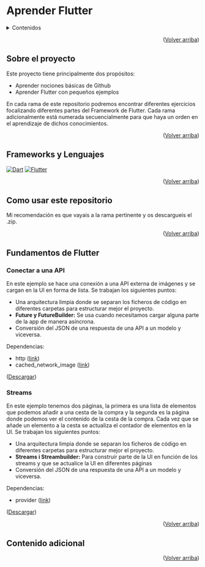 <a name="readme-top"></a>

# Aprender Flutter
<details>
  <summary>Contenidos</summary>
  <ol>
    <li>
      <a href="#sobre-el-proyecto">Sobre el proyecto</a>
    </li>    
    <li>
      <a href="#versiones">Versiones</a>
    </li>
    <li>
      <a href="#Como-usar-este-repositorio">Como usar este repositorio</a>
    </li>
    <li>
      <a href="#Fundamentos-de-Flutter">Fundamentos de Flutter</a>
      <ol>
        <li><a href="#Conectar-a-una-API">Conectar a una API</a></li>
        <li><a href="#Streams">Streams</a></li>
      </ol>
    </li>
    <li>
      <a href="#Contenido-Adicional">Contenido Adicional</a>
    </li>
  </ol>
</details>

<p align="right">(<a href="#readme-top">Volver arriba</a>)</p>

## Sobre el proyecto
Este proyecto tiene principalmente dos propósitos:
* Aprender nociones básicas de Github
* Aprender Flutter con pequeños ejemplos

En cada rama de este repositorio podremos encontrar diferentes ejercicios focalizando diferentes partes del Framework de Flutter. Cada rama adicionalmente está numerada secuencialmente para que haya un orden en el aprendizaje de dichos conocimientos.

<p align="right">(<a href="#readme-top">Volver arriba</a>)</p>

## Frameworks y Lenguajes
[![Dart][Dart.io]][Dart-url]
[![Flutter][Flutter.io]][Flutter-url]

<p align="right">(<a href="#readme-top">Volver arriba</a>)</p>

## Como usar este repositorio
Mi recomendación es que vayais a la rama pertinente y os descargueis el .zip.

<p align="right">(<a href="#readme-top">Volver arriba</a>)</p>

## Fundamentos de Flutter

### Conectar a una API
En este ejemplo se hace una conexión a una API externa de imágenes y se cargan en la UI en forma de lista. Se trabajan los siguientes puntos:
* Una arquitectura limpia donde se separan los ficheros de código en diferentes carpetas para estructurar mejor el proyecto.
* <b>Future y FutureBuilder:</b> Se usa cuando necesitamos cargar alguna parte de la app de manera asíncrona.
* Conversión del JSON de una respuesta de una API a un modelo y viceversa. 

Dependencias:
<ul> 
    <li>http (<a href="https://pub.dev/packages/http" target="_blank">link</a>)</li>
    <li>cached_network_image (<a href="https://pub.dev/packages/cached_network_image" target="_blank">link</a>)</li>
</ul>
<p>(<a href="https://github.com/ValentiCasasDiaz/FlutterSamples/archive/refs/heads/conectar_api.zip">Descargar</a>)</p>

### Streams
En este ejemplo tenemos dos páginas, la primera es una lista de elementos que podemos añadir a una cesta de la compra y la segunda es la página donde podemos ver el contenido de la cesta de la compra. Cada vez que se añade un elemento a la cesta se actualiza el contador de elementos en la UI. Se trabajan los siguientes puntos:
* Una arquitectura limpia donde se separan los ficheros de código en diferentes carpetas para estructurar mejor el proyecto.
* <b>Streams i Streambuilder:</b> Para construir parte de la UI en función de los streams y que se actualice la UI en diferentes páginas
* Conversión del JSON de una respuesta de una API a un modelo y viceversa. 

Dependencias:
<ul> 
    <li>provider (<a href="https://pub.dev/packages/provider" target="_blank">link</a>)</li>
</ul>
<p>(<a href="https://github.com/ValentiCasasDiaz/FlutterSamples/archive/refs/heads/streams.zip">Descargar</a>)</p>

<p align="right">(<a href="#readme-top">Volver arriba</a>)</p>

## Contenido adicional

<p align="right">(<a href="#readme-top">Volver arriba</a>)</p>

<!-- MARKDOWN LINKS & IMAGES -->
[Flutter.io]: https://img.shields.io/badge/Flutter-02569B?style=for-the-badge&logo=flutter&logoColor=white&label=3.27.3&labelColor=blue
[Flutter-url]: https://flutter.dev/
[Dart.io]: https://img.shields.io/badge/Dart-02569B?style=for-the-badge&logo=dart&logoColor=white&label=3.6.1&labelColor=blue
[Dart-url]: https://dart.dev/
